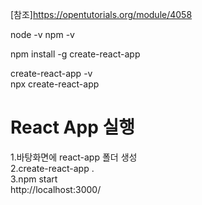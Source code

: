[참조]<https://opentutorials.org/module/4058>   

node -v
npm -v

npm install -g create-react-app

create-react-app -v   
npx create-react-app 

# React App 실행
1.바탕화면에 react-app 폴더 생성   
2.create-react-app .   
3.npm start   
http://localhost:3000/
